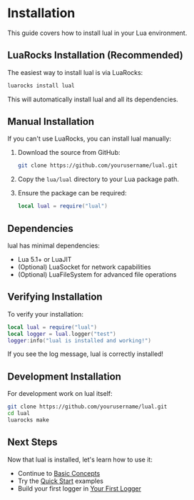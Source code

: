 # Installation

This guide covers how to install lual in your Lua environment.

## LuaRocks Installation (Recommended)

The easiest way to install lual is via LuaRocks:

```bash
luarocks install lual
```

This will automatically install lual and all its dependencies.

## Manual Installation

If you can't use LuaRocks, you can install lual manually:

1. Download the source from GitHub:
   ```bash
   git clone https://github.com/yourusername/lual.git
   ```

2. Copy the `lua/lual` directory to your Lua package path.

3. Ensure the package can be required:
   ```lua
   local lual = require("lual")
   ```

## Dependencies

lual has minimal dependencies:
- Lua 5.1+ or LuaJIT
- (Optional) LuaSocket for network capabilities
- (Optional) LuaFileSystem for advanced file operations

## Verifying Installation

To verify your installation:

```lua
local lual = require("lual")
local logger = lual.logger("test")
logger:info("lual is installed and working!")
```

If you see the log message, lual is correctly installed!

## Development Installation

For development work on lual itself:

```bash
git clone https://github.com/yourusername/lual.git
cd lual
luarocks make
```

## Next Steps

Now that lual is installed, let's learn how to use it:
- Continue to [Basic Concepts](basic-concepts.md)
- Try the [Quick Start](quick-start.md) examples
- Build your first logger in [Your First Logger](first-logger.md) 